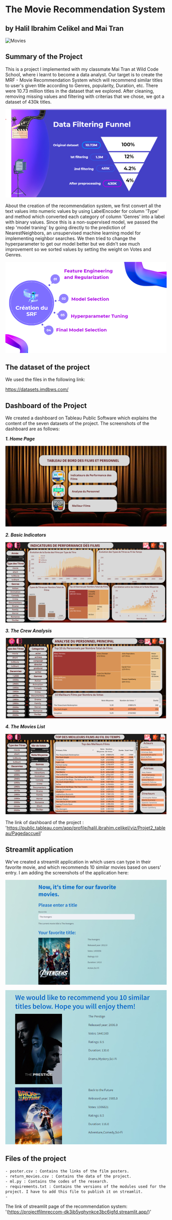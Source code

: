 # The Movie Recommendation System
## by Halil Ibrahim Celikel and Mai Tran

![Movies](https://www.reliancedigital.in/wp-content/uploads/2019/02/netflix_movies_cover.jpg)


## Summary of the Project

This is a project I implemented with my classmate Mai Tran at Wild Code School, where i learnt to become a data analyst. Our target is to create the  MRF - Movie Recommendation System which will recommend similar titles to user's given title according to Genres, popularity, Duration, etc.
There were 10.73 million titles in the dataset that we explored. After cleaning, removing missing values and filtering with criterias that we chose, we got a dataset of 430k titles.  

![The funnel](photos/home_page_filtering.png)

About the creation of the recommendation system, we first convert all the text values into numeric values by using LabelEncoder for column 'Type' and method which converted each category of column 'Genres' into a label with binary values.
Since this is a non-supervised model, we passed the step 'model traning' by going directly to the prediction of NearestNeighbors, an unsupervised machine learning model for implementing neighbor searches.
We then tried to change the hyperparameter to get our model better but we didn't see much improvement so we sorted values by setting the weight on Votes and Genres.

![The Feature Engineering](photos/home2.png)

## The dataset of the project

We used the files in the following link:

https://datasets.imdbws.com/

## Dashboard of the Project

We created a dashboard on Tableau Public Software which explains the content of the seven datasets of the project. The screenshots of the dashboard are as follows:

***1. Home Page***

![Home Page](photos/Home_Page.png)

***2. Basic Indicators***

![Basic Ind.](photos/Basic_Indicators.png)

***3. The Crew Analysis***

![The crew](photos/The_crew_analysis.png)

***4. The Movies List***

![The movies](photos/The_Movie_Analysis.png)

The link of dashboard of the project : 'https://public.tableau.com/app/profile/halil.ibrahim.celikel/viz/Projet2_tableau/Pagedaccueil'

## Streamlit application

We've created a streamlit application in which users can type in their favorite movie, and which recommends 10 similar movies based on users' entry. I am adding the screenshots of the application here:

![The entry](photos/users_entry.png)

![The recommendation](photos/recommendations.png)

## Files of the project

~~~~~
- poster.csv : Contains the links of the film posters.
- return_movies.csv : Contains the data of the project.
- ml.py : Contains the codes of the research.
- requirements.txt : Contains the versions of the modules used for the project. I have to add this file to publish it on streamlit.
- 
~~~~~

The link of streamlit page of the recommendation system: '(https://projectfilmreccom-dk3ib5yqhynkce3bc6igfd.streamlit.app/)'

